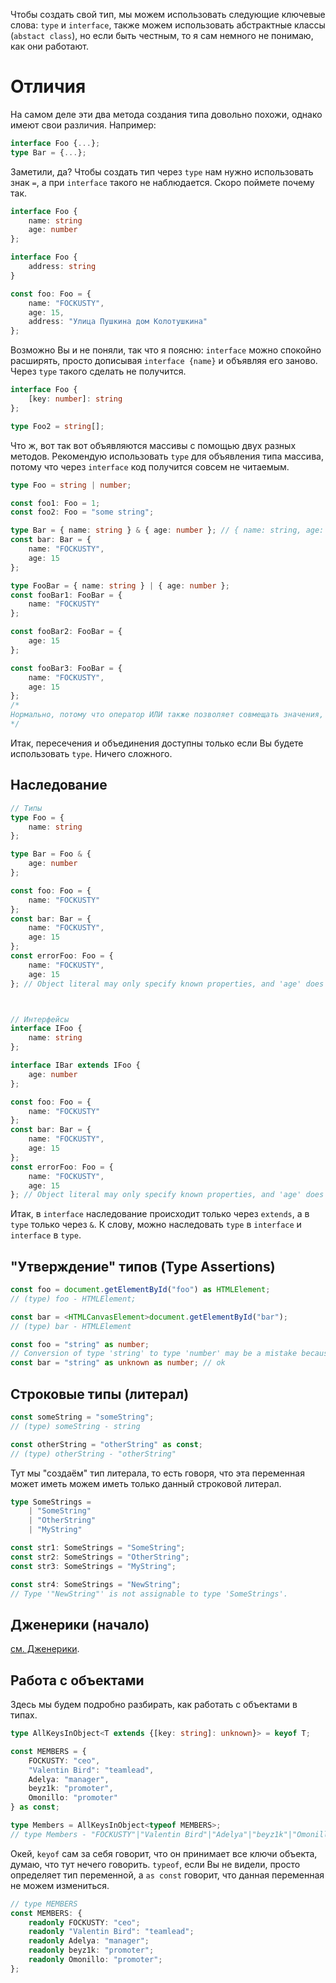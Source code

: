 Чтобы создать свой тип, мы можем использовать следующие ключевые слова: `type` и `interface`, также можем использовать абстрактные классы (`abstact class`), но если быть честным, то я сам немного не понимаю, как они работают.
# Отличия

На самом деле эти два метода создания типа довольно похожи, однако имеют свои различия. Например:
```ts
interface Foo {...};
type Bar = {...};
```
Заметили, да? Чтобы создать тип через `type` нам нужно использовать знак `=`, а при `interface` такого не наблюдается. Скоро поймете почему так.
```ts
interface Foo {
	name: string
	age: number
};

interface Foo {
	address: string
}

const foo: Foo = {
	name: "FOCKUSTY",
	age: 15,
	address: "Улица Пушкина дом Колотушкина"
};
```
Возможно Вы и не поняли, так что я поясню: `interface` можно спокойно расширять, просто дописывая `interface {name}` и объявляя его заново. Через `type` такого сделать не получится.
```ts
interface Foo {
	[key: number]: string
};

type Foo2 = string[];
```
Что ж, вот так вот объявляются массивы с помощью двух разных методов. Рекомендую использовать `type` для объявления типа массива, потому что через `interface` код получится совсем не читаемым.
```ts
type Foo = string | number;

const foo1: Foo = 1;
const foo2: Foo = "some string";

type Bar = { name: string } & { age: number }; // { name: string, age: number }
const bar: Bar = {
	name: "FOCKUSTY",
	age: 15
};

type FooBar = { name: string } | { age: number };
const fooBar1: FooBar = {
	name: "FOCKUSTY"
};

const fooBar2: FooBar = {
	age: 15
};

const fooBar3: FooBar = {
	name: "FOCKUSTY",
	age: 15
};
/*
Нормально, потому что оператор ИЛИ также позволяет совмещать значения, то есть в нём сочитается также оператор И.
*/
```
Итак, пересечения и объединения доступны только если Вы будете использовать `type`. Ничего сложного.
## Наследование

```ts
// Типы
type Foo = {
	name: string
};

type Bar = Foo & {
	age: number
};

const foo: Foo = {
	name: "FOCKUSTY"
};
const bar: Bar = {
	name: "FOCKUSTY",
	age: 15
};
const errorFoo: Foo = {
	name: "FOCKUSTY",
	age: 15
}; // Object literal may only specify known properties, and 'age' does not exist in type 'Foo'



// Интерфейсы
interface IFoo {
	name: string
};

interface IBar extends IFoo {
	age: number
};

const foo: Foo = {
	name: "FOCKUSTY"
};
const bar: Bar = {
	name: "FOCKUSTY",
	age: 15
};
const errorFoo: Foo = {
	name: "FOCKUSTY",
	age: 15
}; // Object literal may only specify known properties, and 'age' does not exist in type 'Foo'
```
Итак, в `interface` наследование происходит только через `extends`, а в `type` только через `&`. К слову, можно наследовать `type` в `interface` и `interface` в `type`.
## "Утверждение" типов (Type Assertions)

```ts
const foo = document.getElementById("foo") as HTMLElement;
// (type) foo - HTMLElement;

const bar = <HTMLCanvasElement>document.getElementById("bar");
// (type) bar - HTMLElement
```
```ts
const foo = "string" as number;
// Conversion of type 'string' to type 'number' may be a mistake because neither type sufficiently overlaps with the other. If this was intentional, convert the expression to 'unknown' first.
const bar = "string" as unknown as number; // ok
```
## Строковые типы (литерал)

```ts
const someString = "someString";
// (type) someString - string

const otherString = "otherString" as const;
// (type) otherString - "otherString"
```
Тут мы "создаём" тип литерала, то есть говоря, что эта переменная может иметь можем иметь только данный строковой литерал.
```ts
type SomeStrings = 
	| "SomeString"
	| "OtherString"
	| "MyString"

const str1: SomeStrings = "SomeString";
const str2: SomeStrings = "OtherString";
const str3: SomeStrings = "MyString";

const str4: SomeStrings = "NewString";
// Type '"NewString"' is not assignable to type 'SomeStrings'.
```
## Дженерики (начало)

[см. Дженерики](./Дженерики%20(Generics).md).

## Работа с объектами

Здесь мы будем подробно разбирать, как работать с объектами в типах.
```ts
type AllKeysInObject<T extends {[key: string]: unknown}> = keyof T;

const MEMBERS = {
	FOCKUSTY: "ceo",
	"Valentin Bird": "teamlead",
	Adelya: "manager",
	beyz1k: "promoter",
	Omonillo: "promoter"
} as const;

type Members = AllKeysInObject<typeof MEMBERS>;
// type Members - "FOCKUSTY"|"Valentin Bird"|"Adelya"|"beyz1k"|"Omonillo"
```
Окей, `keyof` сам за себя говорит, что он принимает все ключи объекта, думаю, что тут нечего говорить. `typeof`, если Вы не видели, просто определяет тип переменной, а `as const` говорит, что данная переменная не можем измениться.
```d.ts
// type MEMBERS
const MEMBERS: {  
	readonly FOCKUSTY: "ceo";  
	readonly "Valentin Bird": "teamlead";  
	readonly Adelya: "manager";  
	readonly beyz1k: "promoter";  
	readonly Omonillo: "promoter";  
};
```